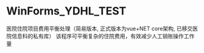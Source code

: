 # WinForms_YDHL_TEST
医院住院项目费用平衡处理（简易版本, 正式版本为vue+NET core架构, 已移交医院信息科的私有库）
该程序可平衡复杂的住院费用，有效减少人工销账操作工作量
